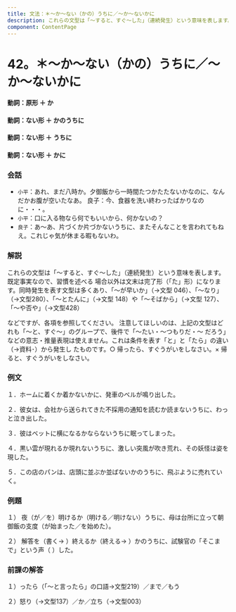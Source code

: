 ```yaml
---
title: 文法：＊～か～ない（かの）うちに／～か～ないかに
description: これらの文型は「～すると、すぐ～した」（連続発生）という意味を表します。既定事実なので、習慣を述べる 場合以外は文末は完了形（「た」形）になります。同時発生を表す文型は多くあり、「～が早いか」（→文型 046）、「～なり」（→文型280）、「～とたんに」（→文型 148）や「～そばから」（→文型 127）、「～や否や」（→文型428）
component: ContentPage
---
```



# 42。＊～か～ない（かの）うちに／～か～ないかに
#### 動詞：原形 ＋ か
#### 動詞：ない形 ＋ かのうちに
#### 動詞：ない形 ＋ うちに
#### 動詞：ない形 ＋ かに
### 会話
- `小平`：あれ、まだ八時か。夕御飯から一時間たつかたたないかなのに、なんだかお腹が空いたなあ。 良子：今、食器を洗い終わったばかりなのに・・・。
- `小平`：口に入る物なら何でもいいから、何かないの？
- `良子`：あ～あ、片づくか片づかないうちに、またそんなことを言われてもねえ。これじゃ気が休まる暇もないわ。
### 解説
これらの文型は「～すると、すぐ～した」（連続発生）という意味を表します。既定事実なので、習慣を述べる 場合以外は文末は完了形（「た」形）になります。同時発生を表す文型は多くあり、「～が早いか」（→文型 046）、「～なり」（→文型280）、「～とたんに」（→文型 148）や「～そばから」（→文型 127）、「～や否や」（→文型428）

などですが、各項を参照してください。 注意してほしいのは、上記の文型はどれも「～と、すぐ～」のグループで、後件で「～たい・～つもりだ・～
だろう」などの意志・推量表現は使えません。これは条件を表す「と」と「たら」の違い（→資料･）から発生し たものです。○ 帰ったら、すぐうがいをしなさい。× 帰ると、すぐうがいをしなさい。
### 例文
１．ホームに着くか着かないかに、発車のベルが鳴り出した。

２．彼女は、会社から送られてきた不採用の通知を読むか読まないうちに、わっと泣き出した。

３．彼はベットに横になるかならないうちに眠ってしまった。

４．黒い雲が現れるか現れないうちに、激しい突風が吹き荒れ、その妖怪は姿を現した。

５．この店のパンは、店頭に並ぶか並ばないかのうちに、飛ぶように売れていく。
### 例題
１） 夜（が／を）明けるか（明ける／明けない）うちに、母は台所に立って朝御飯の支度（が始まった／を始めた）。    

２） 解答を（書く→ ）終えるか（終える→ ）かのうちに、試験官の「そこまで」という声（ ）した。    
### 前課の解答
１）ったら（「～と言ったら」の口語→文型219）／まで／もう

２）怒り（→文型137）／か／立ち（→文型003）
